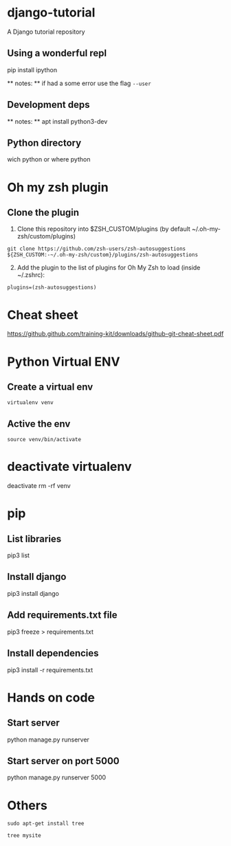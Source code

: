 # django-tutorial
A Django tutorial repository

## Using a wonderful repl
pip install ipython

** notes: ** if had a some error use the flag `--user`

## Development deps
** notes: ** apt install python3-dev

## Python directory
wich python
or
where python

# Oh my zsh plugin
## Clone the plugin
1. Clone this repository into $ZSH_CUSTOM/plugins (by default ~/.oh-my-zsh/custom/plugins)

`git clone https://github.com/zsh-users/zsh-autosuggestions ${ZSH_CUSTOM:-~/.oh-my-zsh/custom}/plugins/zsh-autosuggestions`

2. Add the plugin to the list of plugins for Oh My Zsh to load (inside ~/.zshrc):

`plugins=(zsh-autosuggestions)`

# Cheat sheet
https://github.github.com/training-kit/downloads/github-git-cheat-sheet.pdf

# Python Virtual ENV
## Create a virtual env
`virtualenv venv`

## Active the env
`source venv/bin/activate`

# deactivate virtualenv
deactivate
rm -rf venv

# pip
## List libraries
pip3 list

## Install django
pip3 install django

## Add requirements.txt file
pip3 freeze > requirements.txt

## Install dependencies
pip3 install -r requirements.txt

# Hands on code
## Start server
python manage.py runserver

## Start server on port 5000
python manage.py runserver 5000

# Others
`sudo apt-get install tree`

`tree mysite`
